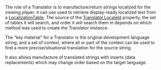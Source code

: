 The role of a Translator is to manufacture/return strings localized for the viewing player. it can use used to retrieve display-ready localized text from a [LocalizationTable](https://developer.roblox.com/en-us/api-reference/class/LocalizationTable). The source of the [Translator.LocaleId](https://developer.roblox.com/en-us/api-reference/property/Translator/LocaleId) property, the set of tables it will search, and order it will search them in depends on which method was used to create the Translator instance.

The “key material” for a Translator is the original development language string, and a set of context, where all or part of the context can be used to find a more precise/situational translation for the source string.

It also allows manufacture of translated strings with inserts (data replacements) which may change order based on the target language.